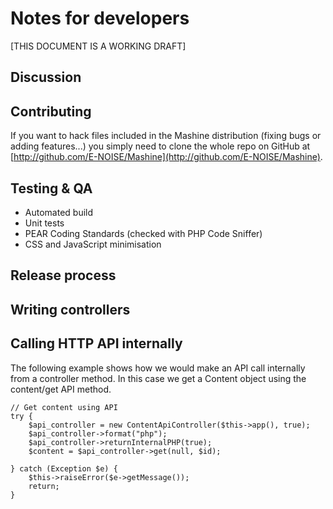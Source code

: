 Notes for developers
===

[THIS DOCUMENT IS A WORKING DRAFT]

## Discussion

## Contributing

If you want to hack files included in the Mashine distribution (fixing bugs or
adding features...) you simply need to clone the whole repo on GitHub at
[http://github.com/E-NOISE/Mashine](http://github.com/E-NOISE/Mashine).

## Testing & QA

* Automated build
* Unit tests
* PEAR Coding Standards (checked with PHP Code Sniffer)
* CSS and JavaScript minimisation

## Release process

## Writing controllers

## Calling HTTP API internally

The following example shows how we would make an API call internally from a
controller method. In this case we get a Content object using the content/get
API method.

    // Get content using API
    try {
        $api_controller = new ContentApiController($this->app(), true);
        $api_controller->format("php");
        $api_controller->returnInternalPHP(true);
        $content = $api_controller->get(null, $id);

    } catch (Exception $e) {
        $this->raiseError($e->getMessage());
        return;
    }
